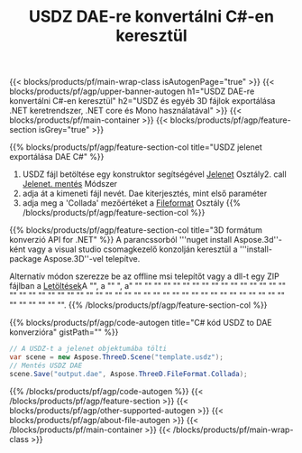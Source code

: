 ﻿---
title: USDZ DAE-re konvertálni C#-en keresztül 
description: USDZ és egyéb 3D fájlok konvertálása .NET API használatával
url: /hu/net/conversion/usdz-to-dae/
family: 3d
platformtag: net
feature: conversion
informat: USDZ
outformat: DAE
otherformats: DRC HTML DAE ASE STL PLY 3MF OBJ 
---
{{< blocks/products/pf/main-wrap-class isAutogenPage="true" >}}
{{< blocks/products/pf/agp/upper-banner-autogen h1="USDZ DAE-re konvertálni C#-en keresztül" h2="USDZ és egyéb 3D fájlok exportálása .NET keretrendszer, .NET core és Mono használatával" >}}
{{< blocks/products/pf/main-container >}}
{{< blocks/products/pf/agp/feature-section isGrey="true" >}}

{{% blocks/products/pf/agp/feature-section-col title="USDZ jelenet exportálása DAE C#" %}}
1. USDZ fájl betöltése egy konstruktor segítségével [Jelenet](https://apireference.aspose.com/3d/net/aspose.threed/scene) Osztály2. call [Jelenet. mentés](https://apireference.aspose.com/3d/net/aspose.threed/scene/methods/save/index) Módszer
3. adja át a kimeneti fájl nevét. Dae kiterjesztés, mint első paraméter
4. adja meg a 'Collada' mezőértéket a [Fileformat](https://apireference.aspose.com/3d/net/aspose.threed/fileformat/fields/index) Osztály
{{% /blocks/products/pf/agp/feature-section-col %}}

{{% blocks/products/pf/agp/feature-section-col title="3D formátum konverzió API for .NET" %}}
A parancssorból '''nuget install Aspose.3d''-ként vagy a visual studio csomagkezelő konzolján keresztül a '''install-package Aspose.3D''-vel telepítve.

Alternatív módon szerezze be az offline msi telepítőt vagy a dll-t egy ZIP fájlban a [Letöltések](https://downloads.aspose.com/3d/net)A "", a "" ", a" "" "" "" "" "" "" "" "" "" "" "" "" "" "" "" "" "" "" "" "" "" "" "" "" "" "" "" "" "" "" "" "" "" "" "" "" "" "" "" "" "" "" "" "" "" "" "" "" "" "" "".
{{% /blocks/products/pf/agp/feature-section-col %}}

{{% blocks/products/pf/agp/code-autogen title="C# kód USDZ to DAE konverzióra" gistPath="" %}}
```cs
// A USDZ-t a jelenet objektumába tölti 
var scene = new Aspose.ThreeD.Scene("template.usdz");
// Mentés USDZ DAE 
scene.Save("output.dae", Aspose.ThreeD.FileFormat.Collada);

```
{{% /blocks/products/pf/agp/code-autogen %}}
{{< /blocks/products/pf/agp/feature-section >}}
{{< blocks/products/pf/agp/other-supported-autogen >}}
{{< blocks/products/pf/agp/about-file-autogen >}}
{{< /blocks/products/pf/main-container >}}
{{< /blocks/products/pf/main-wrap-class >}}